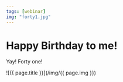 ```yaml
---
tags: [webinar]
img: "forty1.jpg"
---
```


# Happy Birthday to me!

Yay! Forty one!

<!--More-->

![{{ page.title }}](/img/{{ page.img }})